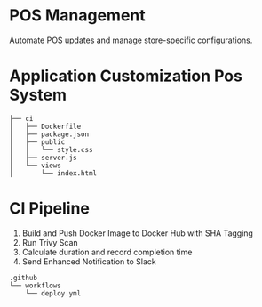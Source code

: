 # POS Management
Automate POS updates and manage store-specific configurations.

# Application Customization Pos System
```plaintext
├── ci
│   ├── Dockerfile
│   ├── package.json
│   ├── public
│   │   └── style.css
│   ├── server.js
│   └── views
│       └── index.html
```

# CI Pipeline

1. Build and Push Docker Image to Docker Hub with SHA Tagging
2. Run Trivy Scan
3. Calculate duration and record completion time
4. Send Enhanced Notification to Slack

```plaintext
.github
└── workflows
    └── deploy.yml
```